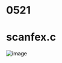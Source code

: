 # 0521

# scanfex.c
![image](https://github.com/sjl0430/Sysp/assets/162114254/bb05f463-3847-443f-973c-b1907235503b)
